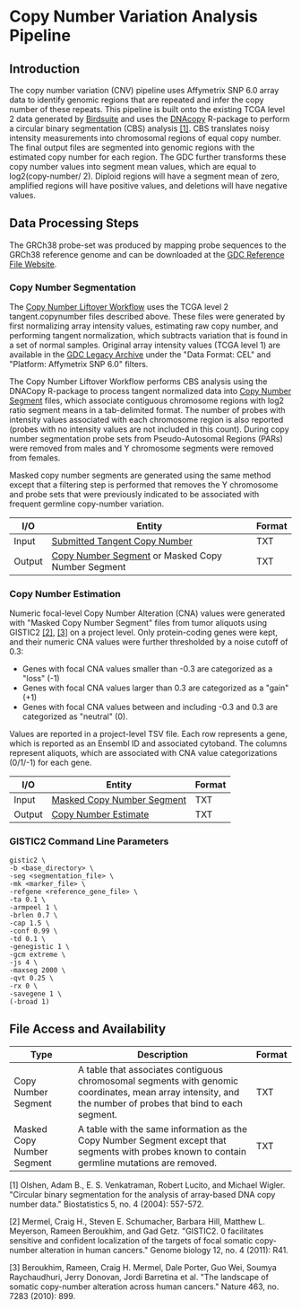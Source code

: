 # Copy Number Variation Analysis Pipeline

## Introduction

The copy number variation (CNV) pipeline uses Affymetrix SNP 6.0 array data to identify genomic regions that are repeated and infer the copy number of these repeats. This pipeline is built onto the existing TCGA level 2 data generated by [Birdsuite](https://www.broadinstitute.org/scientific-community/science/programs/medical-and-population-genetics/birdsuite/birdsuite) and uses the [DNAcopy](http://www.bioconductor.org/packages/release/bioc/html/DNAcopy.html) R-package to perform a circular binary segmentation (CBS) analysis [[1]](http://biostatistics.oxfordjournals.org/content/5/4/557.short). CBS translates noisy intensity measurements into chromosomal regions of equal copy number.  The final output files are segmented into genomic regions with the estimated copy number for each region. The GDC further transforms these copy number values into segment mean values, which are equal to log2(copy-number/ 2). Diploid regions will have a segment mean of zero, amplified regions will have positive values, and deletions will have negative values.


## Data Processing Steps

The GRCh38 probe-set was produced by mapping probe sequences to the GRCh38 reference genome and can be downloaded at the [GDC Reference File Website](https://gdc.cancer.gov/about-data/data-harmonization-and-generation/gdc-reference-files).

### Copy Number Segmentation

The [Copy Number Liftover Workflow](/Data_Dictionary/viewer/#?view=table-definition-view&id=copy_number_liftover_workflow) uses the TCGA level 2 tangent.copynumber files described above. These files were generated by first normalizing array intensity values, estimating raw copy number, and performing tangent normalization, which subtracts variation that is found in a set of normal samples. Original array intensity values (TCGA level 1) are available in the [GDC Legacy Archive](https://portal.gdc.cancer.gov/legacy-archive/) under the "Data Format: CEL" and "Platform: Affymetrix SNP 6.0" filters.

The Copy Number Liftover Workflow performs CBS analysis using the DNACopy R-package to process tangent normalized data into [Copy Number Segment](/Data_Dictionary/viewer/#?view=table-definition-view&id=copy_number_segment) files, which associate contiguous chromosome regions with log2 ratio segment means in a tab-delimited format.  The number of probes with intensity values associated with each chromosome region is also reported (probes with no intensity values are not included in this count).  During copy number segmentation probe sets from Pseudo-Autosomal Regions (PARs) were removed from males and Y chromosome segments were removed from females.

Masked copy number segments are generated using the same method except that a filtering step is performed that removes the Y chromosome and probe sets that were previously indicated to be associated with frequent germline copy-number variation.   

| I/O | Entity | Format |
|---|---|---|
| Input | [Submitted Tangent Copy Number](/Data_Dictionary/viewer/#?view=table-definition-view&id=submitted_tangent_copy_number) |  TXT |
| Output | [Copy Number Segment](/Data_Dictionary/viewer/#?view=table-definition-view&id=copy_number_segment) or Masked Copy Number Segment | TXT  |


### Copy Number Estimation

Numeric focal-level Copy Number Alteration (CNA) values were generated with "Masked Copy Number Segment" files from tumor aliquots using GISTIC2 [[2]](https://genomebiology.biomedcentral.com/articles/10.1186/gb-2011-12-4-r41), [[3]](https://www.nature.com/articles/nature08822) on a project level. Only protein-coding genes were kept, and their numeric CNA values were further thresholded by a noise cutoff of 0.3:

* Genes with focal CNA values smaller than -0.3 are categorized as a "loss" (-1)
* Genes with  focal CNA values larger than 0.3 are categorized as a "gain" (+1)
* Genes with focal CNA values between and including -0.3 and 0.3 are categorized as "neutral" (0).

Values are reported in a project-level TSV file. Each row represents a gene, which is reported as an Ensembl ID and associated cytoband.  The columns represent aliquots, which are associated with CNA value categorizations (0/1/-1) for each gene.

| I/O | Entity | Format |
|---|---|---|
| Input | [Masked Copy Number Segment](/Data_Dictionary/viewer/#?view=table-definition-view&id=copy_number_segment) |  TXT |
| Output | [Copy Number Estimate](/Data_Dictionary/viewer/#?view=table-definition-view&id=copy_number_estimate) | TXT  |


### GISTIC2 Command Line Parameters

```Shell
gistic2 \
-b <base_directory> \
-seg <segmentation_file> \
-mk <marker_file> \
-refgene <reference_gene_file> \
-ta 0.1 \
-armpeel 1 \
-brlen 0.7 \
-cap 1.5 \
-conf 0.99 \
-td 0.1 \
-genegistic 1 \
-gcm extreme \
-js 4 \
-maxseg 2000 \
-qvt 0.25 \
-rx 0 \
-savegene 1 \
(-broad 1)
```


## File Access and Availability

| Type | Description | Format |
|---|---|---|
| Copy Number Segment| A table that associates contiguous chromosomal segments with genomic coordinates, mean array intensity, and the number of probes that bind to each segment. |  TXT |
| Masked Copy Number Segment | A table with the same information as the Copy Number Segment except that segments with probes known to contain germline mutations are removed. |  TXT |

[1] Olshen, Adam B., E. S. Venkatraman, Robert Lucito, and Michael Wigler. "Circular binary segmentation for the analysis of array-based DNA copy number data." Biostatistics 5, no. 4 (2004): 557-572.

[2] Mermel, Craig H., Steven E. Schumacher, Barbara Hill, Matthew L. Meyerson, Rameen Beroukhim, and Gad Getz. "GISTIC2. 0 facilitates sensitive and confident localization of the targets of focal somatic copy-number alteration in human cancers." Genome biology 12, no. 4 (2011): R41.

[3] Beroukhim, Rameen, Craig H. Mermel, Dale Porter, Guo Wei, Soumya Raychaudhuri, Jerry Donovan, Jordi Barretina et al. "The landscape of somatic copy-number alteration across human cancers." Nature 463, no. 7283 (2010): 899.
